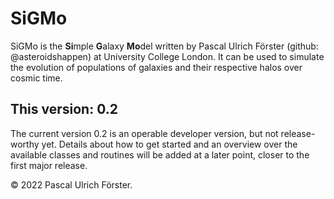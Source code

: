 # SiGMo

SiGMo is the **Si**mple **G**alaxy **Mo**del written by Pascal Ulrich Förster (github: @asteroidshappen) at University College London. It can be used to simulate the evolution of populations of galaxies and their respective halos over cosmic time.

## This version: 0.2

The current version 0.2 is an operable developer version, but not release-worthy yet. Details about how to get started and an overview over the available classes and routines will be added at a later point, closer to the first major release.

© 2022 Pascal Ulrich Förster. 
